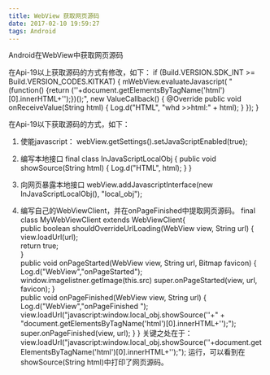 ```yaml
---
title: WebView 获取网页源码
date: 2017-02-10 19:59:27
tags: Android
---
```

Android在WebView中获取网页源码  

在Api-19以上获取源码的方式有修改，如下：
  if (Build.VERSION.SDK_INT >= Build.VERSION_CODES.KITKAT) {
    mWebView.evaluateJavascript(
            "(function() {return ('<html>'+document.getElementsByTagName('html')[0].innerHTML+'</html>');})();",
              new ValueCallback<String>() {
                @Override
                public void onReceiveValue(String html) {
                    Log.d("HTML", "whd >>html:" + html);
                }
            });
  }

在Api-19以下获取源码的方式，如下：          
1. 使能javascript：
webView.getSettings().setJavaScriptEnabled(true);

2. 编写本地接口
final class InJavaScriptLocalObj {
    public void showSource(String html) {
        Log.d("HTML", html);
    }
}

3. 向网页暴露本地接口
webView.addJavascriptInterface(new InJavaScriptLocalObj(), "local_obj");

4. 编写自己的WebViewClient，并在onPageFinished中提取网页源码。
final class MyWebViewClient extends WebViewClient{   
    public boolean shouldOverrideUrlLoading(WebView view, String url) {    
        view.loadUrl(url);    
        return true;    
    }   
    public void onPageStarted(WebView view, String url, Bitmap favicon) {
        Log.d("WebView","onPageStarted"); window.imagelistner.getImage(this.src)
        super.onPageStarted(view, url, favicon);
    }     
    public void onPageFinished(WebView view, String url) {
        Log.d("WebView","onPageFinished ");
        view.loadUrl("javascript:window.local_obj.showSource('<head>'+" +
                "document.getElementsByTagName('html')[0].innerHTML+'</head>');");
        super.onPageFinished(view, url);
    }
}
关键之处在于：
view.loadUrl("javascript:window.local_obj.showSource('<head>'+document.getElementsByTagName('html')[0].innerHTML+'</head>');");
运行，可以看到在showSource(String html)中打印了网页源码。
